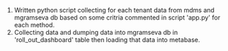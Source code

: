 1. Written python script collecting for each tenant data from mdms and mgramseva db based on some critria commented in script 'app.py' for each method.
2. Collecting data and dumping data into mgramseva db in 'roll_out_dashboard' table then loading that data into metabase.
